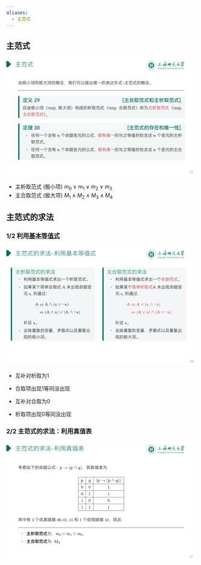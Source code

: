 ```yaml
---
aliases:
  - 主范式
---
```


## 主范式

![](../attachments/DMLec2-handout-57.png)

- 主析取范式 (极小项) $m_0\vee{m_1}\vee{m_2}\vee{m_3}$
- 主合取范式 (极大项) $M_1\wedge{M_2}\wedge{M_3}\wedge{M_4}$

## 主范式的求法

### 1/2 利用[基本等值式](基本等值公式.md)

![](../attachments/DMLec2-handout-58.png)

- 互补对析取为1
- 合取项出现1等同没出现

- 互补对合取为0
- 析取项出现0等同没出现

### 2/2 主范式的求法：利用真值表

![](../attachments/DMLec2-handout-61.png)